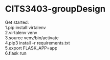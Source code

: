 # CITS3403-groupDesign<br>

Get started:<br>
1.pip install virtalenv<br>
2.virtalenv venv<br>
3.source venv/bin/activate<br>
4.pip3 install -r requirements.txt<br>
5.export FLASK_APP=app<br>
6.flask run

